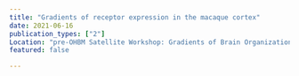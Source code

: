 ```yaml
---
title: "Gradients of receptor expression in the macaque cortex"
date: 2021-06-16
publication_types: ["2"]
Location: "pre-OHBM Satellite Workshop: Gradients of Brain Organization"
featured: false

---
```


